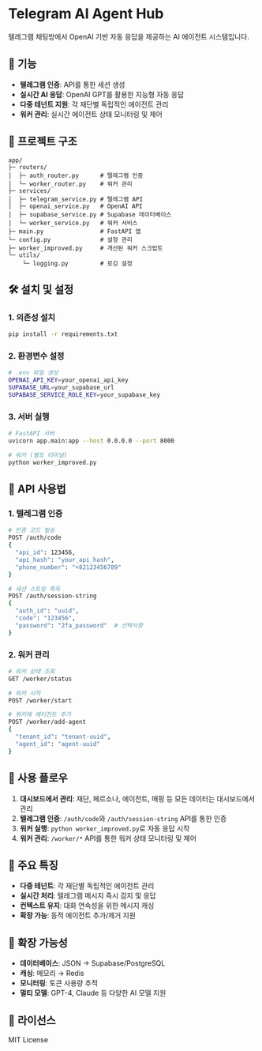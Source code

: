 # Telegram AI Agent Hub

텔레그램 채팅방에서 OpenAI 기반 자동 응답을 제공하는 AI 에이전트 시스템입니다.

## 🚀 기능

- **텔레그램 인증**: API를 통한 세션 생성
- **실시간 AI 응답**: OpenAI GPT를 활용한 지능형 자동 응답
- **다중 테넌트 지원**: 각 재단별 독립적인 에이전트 관리
- **워커 관리**: 실시간 에이전트 상태 모니터링 및 제어

## 📁 프로젝트 구조

```
app/
├─ routers/
│  ├─ auth_router.py      # 텔레그램 인증
│  └─ worker_router.py    # 워커 관리
├─ services/
│  ├─ telegram_service.py # 텔레그램 API
│  ├─ openai_service.py   # OpenAI API
│  ├─ supabase_service.py # Supabase 데이터베이스
│  └─ worker_service.py   # 워커 서비스
├─ main.py                # FastAPI 앱
└─ config.py              # 설정 관리
├─ worker_improved.py     # 개선된 워커 스크립트
└─ utils/
    └─ logging.py         # 로깅 설정
```

## 🛠️ 설치 및 설정

### 1. 의존성 설치

```bash
pip install -r requirements.txt
```

### 2. 환경변수 설정

```bash
# .env 파일 생성
OPENAI_API_KEY=your_openai_api_key
SUPABASE_URL=your_supabase_url
SUPABASE_SERVICE_ROLE_KEY=your_supabase_key
```

### 3. 서버 실행

```bash
# FastAPI 서버
uvicorn app.main:app --host 0.0.0.0 --port 8000

# 워커 (별도 터미널)
python worker_improved.py
```

## 📡 API 사용법

### 1. 텔레그램 인증

```bash
# 인증 코드 발송
POST /auth/code
{
  "api_id": 123456,
  "api_hash": "your_api_hash",
  "phone_number": "+82123456789"
}

# 세션 스트링 획득
POST /auth/session-string
{
  "auth_id": "uuid",
  "code": "123456",
  "password": "2fa_password"  # 선택사항
}
```

### 2. 워커 관리

```bash
# 워커 상태 조회
GET /worker/status

# 워커 시작
POST /worker/start

# 워커에 에이전트 추가
POST /worker/add-agent
{
  "tenant_id": "tenant-uuid",
  "agent_id": "agent-uuid"
}
```

## 🔄 사용 플로우

1. **대시보드에서 관리**: 재단, 페르소나, 에이전트, 매핑 등 모든 데이터는 대시보드에서 관리
2. **텔레그램 인증**: `/auth/code`와 `/auth/session-string` API를 통한 인증
3. **워커 실행**: `python worker_improved.py`로 자동 응답 시작
4. **워커 관리**: `/worker/*` API를 통한 워커 상태 모니터링 및 제어

## 🎯 주요 특징

- **다중 테넌트**: 각 재단별 독립적인 에이전트 관리
- **실시간 처리**: 텔레그램 메시지 즉시 감지 및 응답
- **컨텍스트 유지**: 대화 연속성을 위한 메시지 캐싱
- **확장 가능**: 동적 에이전트 추가/제거 지원

## 🔧 확장 가능성

- **데이터베이스**: JSON → Supabase/PostgreSQL
- **캐싱**: 메모리 → Redis
- **모니터링**: 토큰 사용량 추적
- **멀티 모델**: GPT-4, Claude 등 다양한 AI 모델 지원

## 📝 라이선스

MIT License
